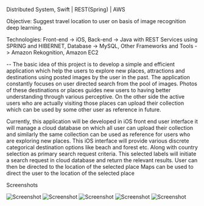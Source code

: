Distributed System, Swift | REST(Spring) | AWS

Objective: Suggest travel location to user on basis of image recognition deep learning.

Technologies: Front-end -> iOS, Back-end -> Java with REST Services using SPRING and HIBERNET, Database -> MySQL, Other Frameworks and Tools -> Amazon Rekognition, Amazon EC2

-- The basic idea of this project is to develop a simple and efficient application which help the users to explore new places, attractions and destinations using posted images by the user in the past. The application constantly focuses on user directed search from the pool of images. Photos of these destinations or places guides new users to having better understanding through various perceptive. On the other side the active users who are actually visiting those places can upload their collection which can be used by some other user as reference in future.

Currently, this application will be developed in iOS front end user interface it will manage a cloud database on which all user can upload their collection and similarly the same collection can be used as reference for users who are exploring new places. This iOS interface will provide various discrete categorical destination options like beach and forest etc. Along with country selection as primary search request criteria. This selected labels will initiate a search request in cloud database and return the relevant results. User can then be directed to the location of the selected place Maps can be used to direct the user to the location of the selected place

Screenshots

![Screenshot](https://user-images.githubusercontent.com/3435334/27902502-dcd3784c-61ea-11e7-857f-80418e13cf0d.png)
![Screenshot](https://user-images.githubusercontent.com/3435334/27902504-de39aabc-61ea-11e7-9fee-bb7c3fed7579.png)
![Screenshot](https://user-images.githubusercontent.com/3435334/27902520-e7bd1722-61ea-11e7-84df-cc9eb425ca1c.png)
![Screenshot](https://user-images.githubusercontent.com/3435334/27902522-ea5d472c-61ea-11e7-8c3a-c1ce6b5574fd.png)
![Screenshot](https://user-images.githubusercontent.com/3435334/27902526-ecfae62e-61ea-11e7-9d7f-5dafba711399.png)

